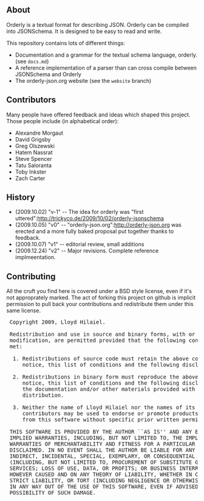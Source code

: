 About
-----

Orderly is a textual format for describing JSON. Orderly can be compiled into JSONSchema. It is designed to be easy to read and write.

This repository contains lots of different things:

* Documentation and a grammar for the textual schema language, orderly. (see `docs.md`)
* A reference implementation of a parser than can cross compile between JSONSchema and Orderly
* The orderly-json.org website (see the `website` branch)

Contributors
------------

Many people have offered feedback and ideas which shaped this project.  Those people include (in alphabetical order):

* Alexandre Morgaut  	 	
* David Grigsby
* Greg Olszewski
* Hatem Nassrat 
* Steve Spencer
* Tatu Saloranta
* Toby Inkster
* Zach Carter

History
-------

* (2009.10.02) "v-1" -- The idea for orderly was "first uttered":http://trickyco.de/2009/10/02/orderly-jsonschema
* (2009.10.05) "v0" -- "orderly-json.org":http://orderly-json.org was erected and a more fully baked proposal put together thanks to feedback.
* (2009.10.07) "v1" -- editorial review, small additions 
* (2009.12.24) "v2" -- Major revisions.  Complete reference implmeentation.

Contributing
------------

All the cruft you find here is covered under a BSD style license, even if it's not approprately marked.  The act of forking this project on github is implicit permission to pull back your contributions and redistribute them under this same license.

<pre>
 Copyright 2009, Lloyd Hilaiel.
 
 Redistribution and use in source and binary forms, with or without
 modification, are permitted provided that the following conditions are
 met:
 
  1. Redistributions of source code must retain the above copyright
     notice, this list of conditions and the following disclaimer.
 
  2. Redistributions in binary form must reproduce the above copyright
     notice, this list of conditions and the following disclaimer in
     the documentation and/or other materials provided with the
     distribution.
 
  3. Neither the name of Lloyd Hilaiel nor the names of its
     contributors may be used to endorse or promote products derived
     from this software without specific prior written permission.
 
 THIS SOFTWARE IS PROVIDED BY THE AUTHOR ``AS IS'' AND ANY EXPRESS OR
 IMPLIED WARRANTIES, INCLUDING, BUT NOT LIMITED TO, THE IMPLIED
 WARRANTIES OF MERCHANTABILITY AND FITNESS FOR A PARTICULAR PURPOSE ARE
 DISCLAIMED. IN NO EVENT SHALL THE AUTHOR BE LIABLE FOR ANY DIRECT,
 INDIRECT, INCIDENTAL, SPECIAL, EXEMPLARY, OR CONSEQUENTIAL DAMAGES
 (INCLUDING, BUT NOT LIMITED TO, PROCUREMENT OF SUBSTITUTE GOODS OR
 SERVICES; LOSS OF USE, DATA, OR PROFITS; OR BUSINESS INTERRUPTION)
 HOWEVER CAUSED AND ON ANY THEORY OF LIABILITY, WHETHER IN CONTRACT,
 STRICT LIABILITY, OR TORT (INCLUDING NEGLIGENCE OR OTHERWISE) ARISING
 IN ANY WAY OUT OF THE USE OF THIS SOFTWARE, EVEN IF ADVISED OF THE
 POSSIBILITY OF SUCH DAMAGE.
</pre>
